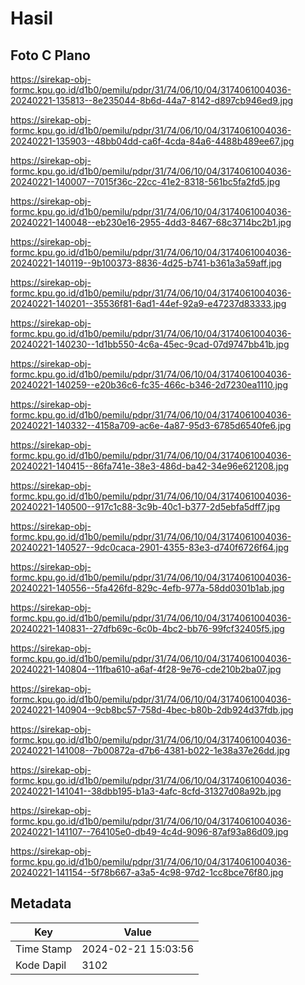 # Hasil

## Foto C Plano

https://sirekap-obj-formc.kpu.go.id/d1b0/pemilu/pdpr/31/74/06/10/04/3174061004036-20240221-135813--8e235044-8b6d-44a7-8142-d897cb946ed9.jpg

https://sirekap-obj-formc.kpu.go.id/d1b0/pemilu/pdpr/31/74/06/10/04/3174061004036-20240221-135903--48bb04dd-ca6f-4cda-84a6-4488b489ee67.jpg

https://sirekap-obj-formc.kpu.go.id/d1b0/pemilu/pdpr/31/74/06/10/04/3174061004036-20240221-140007--7015f36c-22cc-41e2-8318-561bc5fa2fd5.jpg

https://sirekap-obj-formc.kpu.go.id/d1b0/pemilu/pdpr/31/74/06/10/04/3174061004036-20240221-140048--eb230e16-2955-4dd3-8467-68c3714bc2b1.jpg

https://sirekap-obj-formc.kpu.go.id/d1b0/pemilu/pdpr/31/74/06/10/04/3174061004036-20240221-140119--9b100373-8836-4d25-b741-b361a3a59aff.jpg

https://sirekap-obj-formc.kpu.go.id/d1b0/pemilu/pdpr/31/74/06/10/04/3174061004036-20240221-140201--35536f81-6ad1-44ef-92a9-e47237d83333.jpg

https://sirekap-obj-formc.kpu.go.id/d1b0/pemilu/pdpr/31/74/06/10/04/3174061004036-20240221-140230--1d1bb550-4c6a-45ec-9cad-07d9747bb41b.jpg

https://sirekap-obj-formc.kpu.go.id/d1b0/pemilu/pdpr/31/74/06/10/04/3174061004036-20240221-140259--e20b36c6-fc35-466c-b346-2d7230ea1110.jpg

https://sirekap-obj-formc.kpu.go.id/d1b0/pemilu/pdpr/31/74/06/10/04/3174061004036-20240221-140332--4158a709-ac6e-4a87-95d3-6785d6540fe6.jpg

https://sirekap-obj-formc.kpu.go.id/d1b0/pemilu/pdpr/31/74/06/10/04/3174061004036-20240221-140415--86fa741e-38e3-486d-ba42-34e96e621208.jpg

https://sirekap-obj-formc.kpu.go.id/d1b0/pemilu/pdpr/31/74/06/10/04/3174061004036-20240221-140500--917c1c88-3c9b-40c1-b377-2d5ebfa5dff7.jpg

https://sirekap-obj-formc.kpu.go.id/d1b0/pemilu/pdpr/31/74/06/10/04/3174061004036-20240221-140527--9dc0caca-2901-4355-83e3-d740f6726f64.jpg

https://sirekap-obj-formc.kpu.go.id/d1b0/pemilu/pdpr/31/74/06/10/04/3174061004036-20240221-140556--5fa426fd-829c-4efb-977a-58dd0301b1ab.jpg

https://sirekap-obj-formc.kpu.go.id/d1b0/pemilu/pdpr/31/74/06/10/04/3174061004036-20240221-140831--27dfb69c-6c0b-4bc2-bb76-99fcf32405f5.jpg

https://sirekap-obj-formc.kpu.go.id/d1b0/pemilu/pdpr/31/74/06/10/04/3174061004036-20240221-140804--11fba610-a6af-4f28-9e76-cde210b2ba07.jpg

https://sirekap-obj-formc.kpu.go.id/d1b0/pemilu/pdpr/31/74/06/10/04/3174061004036-20240221-140904--9cb8bc57-758d-4bec-b80b-2db924d37fdb.jpg

https://sirekap-obj-formc.kpu.go.id/d1b0/pemilu/pdpr/31/74/06/10/04/3174061004036-20240221-141008--7b00872a-d7b6-4381-b022-1e38a37e26dd.jpg

https://sirekap-obj-formc.kpu.go.id/d1b0/pemilu/pdpr/31/74/06/10/04/3174061004036-20240221-141041--38dbb195-b1a3-4afc-8cfd-31327d08a92b.jpg

https://sirekap-obj-formc.kpu.go.id/d1b0/pemilu/pdpr/31/74/06/10/04/3174061004036-20240221-141107--764105e0-db49-4c4d-9096-87af93a86d09.jpg

https://sirekap-obj-formc.kpu.go.id/d1b0/pemilu/pdpr/31/74/06/10/04/3174061004036-20240221-141154--5f78b667-a3a5-4c98-97d2-1cc8bce76f80.jpg


## Metadata

| Key        | Value               |
| ---------- | ------------------- |
| Time Stamp | 2024-02-21 15:03:56 |
| Kode Dapil | 3102                |



